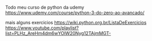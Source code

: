 Todo meu curso de python da udemy
https://www.udemy.com/course/python-3-do-zero-ao-avancado/

mais alguns exercicios
https://wiki.python.org.br/ListaDeExercicios
https://www.youtube.com/playlist?list=PLHz_AreHm4dm6wYOIW20Nyg12TAjmMGT-